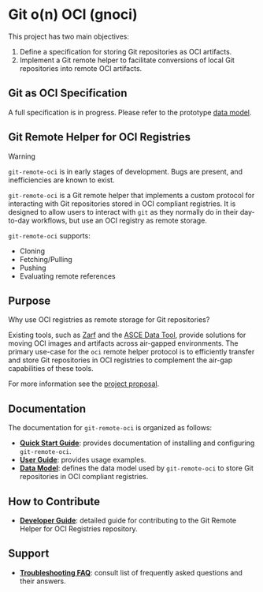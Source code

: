 # Git o(n) OCI (gnoci)

This project has two main objectives:

1. Define a specification for storing Git repositories as OCI artifacts.
2. Implement a Git remote helper to facilitate conversions of local Git repositories into remote OCI artifacts.

## Git as OCI Specification

A full specification is in progress. Please refer to the prototype [data model](docs/design/oci-data-model.md).

## Git Remote Helper for OCI Registries

> [!WARNING]  
> `git-remote-oci` is in early stages of development. Bugs are present, and inefficiencies are known to exist.

`git-remote-oci` is a Git remote helper that implements a custom protocol for interacting with Git repositories stored in OCI compliant registries. It is designed to allow users to interact with `git` as they normally do in their day-to-day workflows, but use an OCI registry as remote storage.

`git-remote-oci` supports:

- Cloning
- Fetching/Pulling
- Pushing
- Evaluating remote references

## Purpose

Why use OCI registries as remote storage for Git repositories?

Existing tools, such as [Zarf](https://zarf.dev/) and the [ASCE Data Tool](https://github.com/act3-ai/data-tool), provide solutions for moving OCI images and artifacts across air-gapped environments. The primary use-case for the `oci` remote helper protocol is to efficiently transfer and store Git repositories in OCI registries to complement the air-gap capabilities of these tools.

For more information see the [project proposal](./docs/proposal/proposal.md).

## Documentation

The documentation for `git-remote-oci` is organized as follows:

- **[Quick Start Guide](docs/quick-start-guide.md)**: provides documentation of installing and configuring `git-remote-oci`.
- **[User Guide](docs/user-guide.md)**: provides usage examples.
- **[Data Model](docs/design/oci-data-model.md)**: defines the data model used by `git-remote-oci` to store Git repositories in OCI compliant registries.

## How to Contribute

- **[Developer Guide](docs/developer-guide.md)**: detailed guide for contributing to the Git Remote Helper for OCI Registries repository.

## Support

- **[Troubleshooting FAQ](docs/troubleshooting-faq.md)**: consult list of frequently asked questions and their answers.
